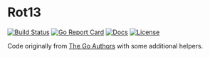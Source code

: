 # Rot13

[![Build Status][build-status-svg]][build-status-url]
[![Go Report Card][goreport-svg]][goreport-url]
[![Docs][docs-godoc-svg]][docs-godoc-url]
[![License][license-svg]][license-url]

Code originally from [The Go Authors](https://go.googlesource.com/tour/+/release-branch.go1.2/solutions/rot13.go) with some additional helpers.

 [used-by-svg]: https://sourcegraph.com/github.com/grokify/rot13/-/badge.svg
 [used-by-url]: https://sourcegraph.com/github.com/grokify/rot13?badge
 [build-status-svg]: https://github.com/grokify/rot13/workflows/test/badge.svg
 [build-status-url]: https://github.com/grokify/rot13/actions/workflows/test.yaml
 [goreport-svg]: https://goreportcard.com/badge/github.com/grokify/rot13
 [goreport-url]: https://goreportcard.com/report/github.com/grokify/rot13
 [codeclimate-status-svg]: https://codeclimate.com/github/grokify/rot13/badges/gpa.svg
 [codeclimate-status-url]: https://codeclimate.com/github/grokify/rot13
 [docs-godoc-svg]: https://pkg.go.dev/badge/github.com/grokify/rot13
 [docs-godoc-url]: https://pkg.go.dev/github.com/grokify/rot13
 [loc-svg]: https://tokei.rs/b1/github/grokify/rot13
 [repo-url]: https://github.com/grokify/rot13
 [license-svg]: https://img.shields.io/badge/license-MIT-blue.svg
 [license-url]: https://github.com/grokify/rot13/blob/master/LICENSE
